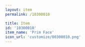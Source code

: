 ```yaml
---
layout: item
permalink: /10300010

title: Item
id: '10300010'
item_name: 'Prim Face'
icon_url: 'customize/00300010.png'
---
```

